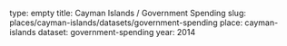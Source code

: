 type: empty
title: Cayman Islands / Government Spending
slug: places/cayman-islands/datasets/government-spending
place: cayman-islands
dataset: government-spending
year: 2014
